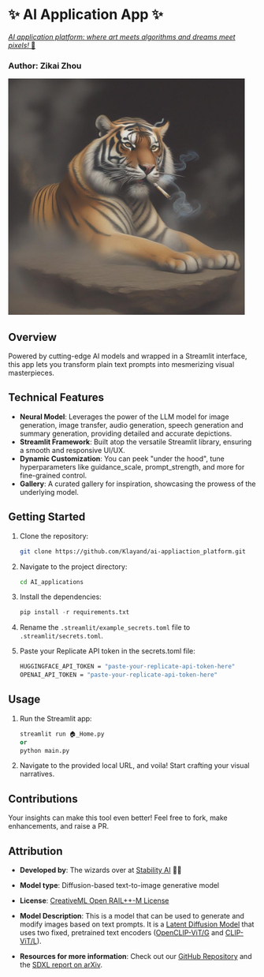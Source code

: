 # ✨ AI Application App ✨
[_AI application platform: where art meets algorithms and dreams meet pixels!_ 🚀]((https://klayand-ai-appliaction.streamlit.app/))

### Author: Zikai Zhou

![Smoking Tiger](./gallery/A_smoking_tiger.png)

## Overview

Powered by cutting-edge AI models and wrapped in a Streamlit interface, this app lets you transform plain text prompts into mesmerizing visual masterpieces.

## Technical Features

- **Neural Model**: Leverages the power of the LLM model for image generation, image transfer, audio generation, speech generation and summary generation, providing detailed and accurate depictions.
- **Streamlit Framework**: Built atop the versatile Streamlit library, ensuring a smooth and responsive UI/UX.
- **Dynamic Customization**: You can peek "under the hood", tune hyperparameters like guidance_scale, prompt_strength, and more for fine-grained control.
- **Gallery**: A curated gallery for inspiration, showcasing the prowess of the underlying model.

## Getting Started

1. Clone the repository:

   ```bash
   git clone https://github.com/Klayand/ai-appliaction_platform.git
   ```

2. Navigate to the project directory:

   ```bash
   cd AI_applications
   ```

3. Install the dependencies:

   ```python
   pip install -r requirements.txt
   ```

4. Rename the `.streamlit/example_secrets.toml` file to `.streamlit/secrets.toml`.

5. Paste your Replicate API token in the secrets.toml file:

   ```bash
   HUGGINGFACE_API_TOKEN = "paste-your-replicate-api-token-here"
   OPENAI_API_TOKEN = "paste-your-replicate-api-token-here"
   ```

## Usage

1. Run the Streamlit app:

   ```python
   streamlit run 🏠_Home.py
   or
   python main.py 
   ```

2. Navigate to the provided local URL, and voila! Start crafting your visual narratives.

## Contributions

Your insights can make this tool even better! Feel free to fork, make enhancements, and raise a PR.

## Attribution

- **Developed by**: The wizards over at [Stability AI](https://stability.ai/) 🧙‍♂️

- **Model type**: Diffusion-based text-to-image generative model

- **License**: [CreativeML Open RAIL++-M License](https://huggingface.co/stabilityai/stable-diffusion-xl-base-1.0/blob/main/LICENSE.md)

- **Model Description**: This is a model that can be used to generate and modify images based on text prompts. It is a [Latent Diffusion Model](https://arxiv.org/abs/2112.10752) that uses two fixed, pretrained text encoders ([OpenCLIP-ViT/G](https://github.com/mlfoundations/open_clip) and [CLIP-ViT/L](https://github.com/openai/CLIP/tree/main)).

- **Resources for more information**: Check out our [GitHub Repository](https://github.com/Stability-AI/generative-models) and the [SDXL report on arXiv](https://arxiv.org/abs/2307.01952).
